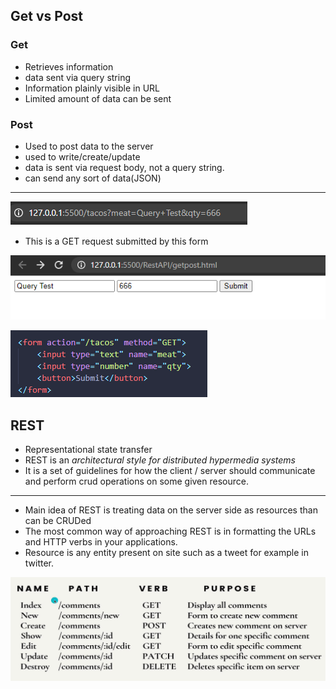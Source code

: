 ## Get vs Post

### Get

- Retrieves information
- data sent via query string
- Information plainly visible in URL
- Limited amount of data can be sent

### Post

- Used to post data to the server
- used to write/create/update
- data is sent via request body, not a query string.
- can send any sort of data(JSON)

---

![image](https://github.com/sbalfe/all-notes/blob/master/images/image-20210102063535978.png)

- This is a GET request submitted by this form

![image](https://github.com/sbalfe/all-notes/blob/master/images/image-20210102063601402.png)

![image](https://github.com/sbalfe/all-notes/blob/master/images/image-20210102063623354.png)

## REST

- Representational state transfer
- REST is an *architectural style for distributed hypermedia systems*
- It is a set of guidelines for how the client / server should communicate and perform crud operations on some given resource.

---

- Main idea of REST is treating data on the server side as resources than can be CRUDed
- The most common way of approaching REST is in formatting the URLs and HTTP verbs in your applications.
- Resource is any entity present on site such as a tweet for example in twitter.

![image](https://github.com/sbalfe/all-notes/blob/master/images/image-20210102080329293.png)
